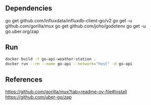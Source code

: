 ## Dependencies 

go get github.com/influxdata/influxdb-client-go/v2
go get -u github.com/gorilla/mux
go get github.com/joho/godotenv
go get -u go.uber.org/zap

## Run

```bash
docker build -t go-api-weather-station .
docker run --rm --name go-api --network="host" -d go-api
```

## References

https://github.com/gorilla/mux?tab=readme-ov-file#install
https://github.com/uber-go/zap

